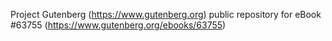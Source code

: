 Project Gutenberg (https://www.gutenberg.org) public repository for
eBook #63755 (https://www.gutenberg.org/ebooks/63755)
